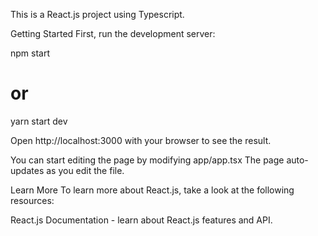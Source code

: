 This is a React.js project using Typescript.

Getting Started
First, run the development server:

npm start
# or
yarn start dev

Open http://localhost:3000 with your browser to see the result.

You can start editing the page by modifying app/app.tsx The page auto-updates as you edit the file.


Learn More
To learn more about React.js, take a look at the following resources:

React.js Documentation - learn about React.js features and API.
